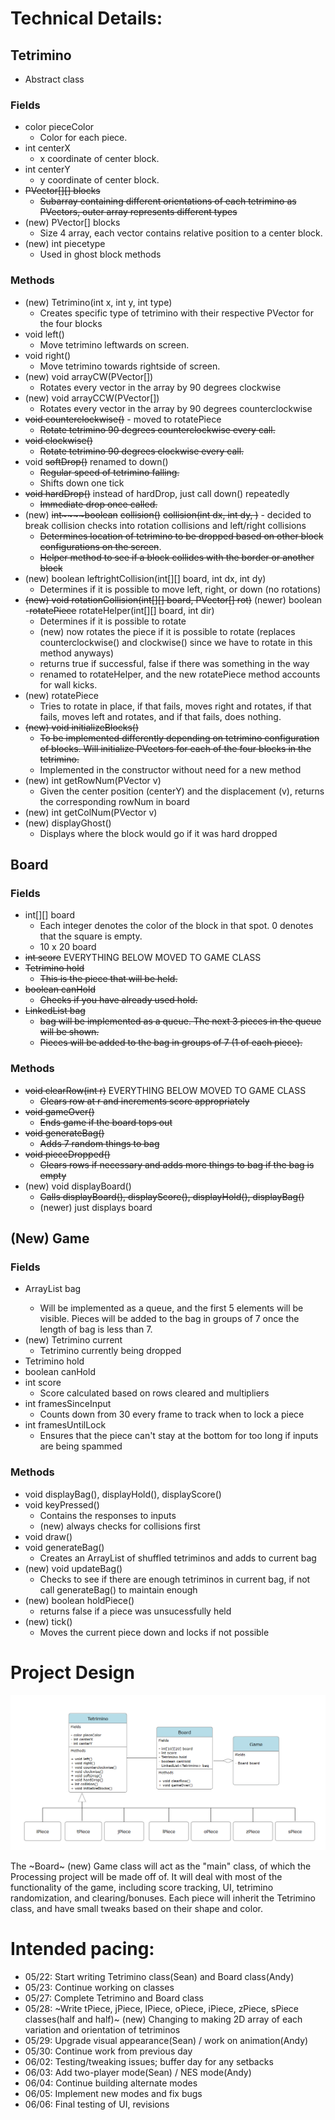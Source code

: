 
# Technical Details:

## Tetrimino
- Abstract class
### Fields
- color pieceColor
  - Color for each piece.
- int centerX
  - x coordinate of center block.
- int centerY
  - y coordinate of center block.
- ~~PVector[][] blocks~~
  - ~~Subarray containing different orientations of each tetrimino as PVectors, outer array represents different types~~
- (new) PVector[] blocks
  - Size 4 array, each vector contains relative position to a center block.
- (new) int piecetype
  - Used in ghost block methods

### Methods
- (new) Tetrimino(int x, int y, int type)
  - Creates specific type of tetrimino with their respective PVector for the four blocks
- void left()
  - Move tetrimino leftwards on screen.
- void right()
  - Move tetrimino towards rightside of screen.
- (new) void arrayCW(PVector[])
  - Rotates every vector in the array by 90 degrees clockwise
- (new) void arrayCCW(PVector[])
  - Rotates every vector in the array by 90 degrees counterclockwise
- ~~void counterclockwise()~~ - moved to rotatePiece
  - ~~Rotate tetrimino 90 degrees counterclockwise every call.~~
- ~~void clockwise()~~
  - ~~Rotate tetrimino 90 degrees clockwise every call.~~
- void ~~softDrop()~~ renamed to down()
  - ~~Regular speed of tetrimino falling.~~
  - Shifts down one tick
- ~~void hardDrop()~~ instead of hardDrop, just call down() repeatedly
  - ~~Immediate drop once called.~~
- (new) ~~int~~~~boolean~~ ~~collision()~~ ~~collision(int dx, int dy, )~~ - decided to break collision checks into rotation collisions and left/right collisions
  - ~~Determines location of tetrimino to be dropped based on other block configurations on the screen~~.
  - ~~Helper method to see if a block collides with the border or another block~~
- (new) boolean leftrightCollision(int[][] board, int dx, int dy)
  - Determines if it is possible to move left, right, or down (no rotations)
- ~~(new) void rotationCollision(int[][] board, PVector[] rot)~~ (newer) boolean -~~rotatePiece~~ rotateHelper(int[][] board, int dir)
  - Determines if it is possible to rotate
  - (new) now rotates the piece if it is possible to rotate (replaces counterclockwise() and clockwise() since we have to rotate in this method anyways)
  - returns true if successful, false if there was something in the way
  - renamed to rotateHelper, and the new rotatePiece method accounts for wall kicks.
- (new) rotatePiece
  - Tries to rotate in place, if that fails, moves right and rotates, if that fails, moves left and rotates, and if that fails, does nothing.
- ~~(new) void initializeBlocks()~~
  - ~~To be implemented differently depending on tetrimino configuration of blocks. Will initialize PVectors for each of the four blocks in the tetrimino.~~
  - Implemented in the constructor without need for a new method
- (new) int getRowNum(PVector v)
  - Given the center position (centerY) and the displacement (v), returns the corresponding rowNum in board
- (new) int getColNum(PVector v)
- (new) displayGhost()
  - Displays where the block would go if it was hard dropped  

## Board
### Fields
- int[][] board
    - Each integer denotes the color of the block in that spot. 0 denotes that the square is empty.
    - 10 x 20 board
- ~~int score~~ EVERYTHING BELOW MOVED TO GAME CLASS
- ~~Tetrimino hold~~
    - ~~This is the piece that will be held.~~
- ~~boolean canHold~~
    - ~~Checks if you have already used hold.~~
- ~~LinkedList<Tetrimino> bag~~
    - ~~bag will be implemented as a queue. The next 3 pieces in the queue will be shown.~~
    - ~~Pieces will be added to the bag in groups of 7 (1 of each piece).~~
### Methods
- ~~void clearRow(int r)~~ EVERYTHING BELOW MOVED TO GAME CLASS
    - ~~Clears row at r and increments score appropriately~~
- ~~void gameOver()~~
    - ~~Ends game if the board tops out~~
- ~~void generateBag()~~
    - ~~Adds 7 random things to bag~~
- ~~void pieceDropped()~~
    - ~~Clears rows if necessary and adds more things to bag if the bag is empty~~
- (new) void displayBoard()
    - ~~Calls displayBoard(), displayScore(), displayHold(), displayBag()~~
    - (newer) just displays board

## (New) Game
### Fields
- ArrayList<Tetrimino> bag
    - Will be implemented as a queue, and the first 5 elements will be visible. Pieces will be added to the bag in groups of 7 once the length of bag is less than 7.
- (new) Tetrimino current
    - Tetrimino currently being dropped
- Tetrimino hold
- boolean canHold
- int score
    - Score calculated based on rows cleared and multipliers
- int framesSinceInput
  - Counts down from 30 every frame to track when to lock a piece
- int framesUntilLock
  - Ensures that the piece can't stay at the bottom for too long if inputs are being spammed

### Methods
- void displayBag(), displayHold(), displayScore()
- void keyPressed()
    - Contains the responses to inputs
    - (new) always checks for collisions first
- void draw()
- void generateBag()
    - Creates an ArrayList of shuffled tetriminos and adds to current bag
- (new) void updateBag()
    - Checks to see if there are enough tetriminos in current bag, if not call generateBag() to maintain enough
- (new) boolean holdPiece()
    - returns false if a piece was unsucessfully held
- (new) tick()
    - Moves the current piece down and locks if not possible

# Project Design

![UMLDiagram](UMLdiagram.png)

The ~Board~ (new) Game class will act as the "main" class, of which the Processing project will be made off of. It will deal with most of the functionality of the game, including score tracking, UI, tetrimino randomization, and clearing/bonuses. Each piece will inherit the Tetrimino class, and have small tweaks based on their shape and color.

# Intended pacing:

- 05/22: Start writing Tetrimino class(Sean) and Board class(Andy)
- 05/23: Continue working on classes
- 05/27: Complete Tetrimino and Board class
- 05/28: ~Write tPiece, jPiece, lPiece, oPiece, iPiece, zPiece, sPiece classes(half and half)~
         (new) Changing to making 2D array of each variation and orientation of tetriminos
- 05/29: Upgrade visual appearance(Sean) / work on animation(Andy)
- 05/30: Continue work from previous day
- 06/02: Testing/tweaking issues; buffer day for any setbacks
- 06/03: Add two-player mode(Sean) / NES mode(Andy)
- 06/04: Continue building alternate modes
- 06/05: Implement new modes and fix bugs
- 06/06: Final testing of UI, revisions
